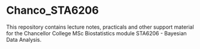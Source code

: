 # Chanco_STA6206
This repository contains lecture notes, practicals and other support material for the Chancellor College MSc Biostatistics module STA6206 - Bayesian Data Analysis.

